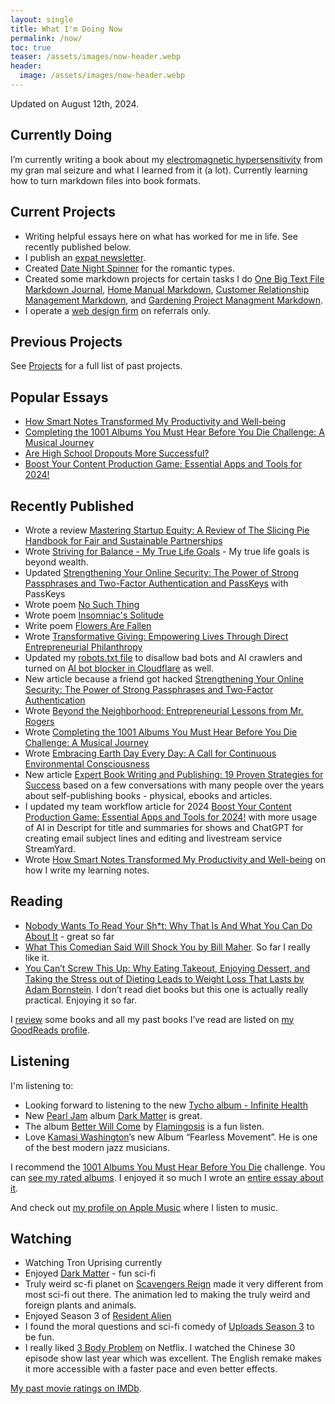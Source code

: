 ```yaml
---
layout: single
title: What I'm Doing Now
permalink: /now/
toc: true
teaser: /assets/images/now-header.webp
header:
  image: /assets/images/now-header.webp
---
```

Updated on August 12th, 2024.

## Currently Doing
I’m currently writing a book about my [electromagnetic hypersensitivity](/emf) from my gran mal seizure and what I learned from it (a lot). Currently learning how to turn markdown files into book formats.

## Current Projects
- Writing helpful essays here on what has worked for me in life. See recently published below.
- I publish an [expat newsletter](/expatrebel).
- Created [Date Night Spinner](/date-night-spinner) for the romantic types.
- Created some markdown projects for certain tasks I do [One Big Text File Markdown Journal](/obtf), [Home Manual Markdown](/home-manual), [Customer Relationship Management Markdown](/crm), and [Gardening Project Managment Markdown](/gardening).
- I operate a [web design firm](/whodefinesyou) on referrals only.

## Previous Projects
See [Projects](/projects) for a full list of past projects.

## Popular Essays
- [How Smart Notes Transformed My Productivity and Well-being](/smart-notes/)
- [Completing the 1001 Albums You Must Hear Before You Die Challenge: A Musical Journey](/1001-albums/)
- [Are High School Dropouts More Successful?](/high-school-dropouts-are-more-successful/)
- [Boost Your Content Production Game: Essential Apps and Tools for 2024!](/workflow/)

## Recently Published
- Wrote a review [Mastering Startup Equity: A Review of The Slicing Pie Handbook for Fair and Sustainable Partnerships](/slicing-pie/)
- Wrote [Striving for Balance - My True Life Goals](/striving-for-balance/) - My true life goals is beyond wealth.
- Updated [Strengthening Your Online Security: The Power of Strong Passphrases and Two-Factor Authentication and PassKeys](/security/) with PassKeys
- Wrote poem [No Such Thing](/no-such-thing/)
- Wrote poem [Insomniac's Solitude](/insomniac-solitude/)
- Write poem [Flowers Are Fallen](/flowers-are-fallen/)
- Wrote [Transformative Giving: Empowering Lives Through Direct Entrepreneurial Philanthropy](giving/)
- Updated my [robots.txt file](/robots.txt) to disallow bad bots and AI crawlers and turned on [AI bot blocker in Cloudflare](http://blog.cloudflare.com/declaring-your-aindependence-block-ai-bots-scrapers-and-crawlers-with-a-single-click) as well.
- New article because a friend got hacked [Strengthening Your Online Security: The Power of Strong Passphrases and Two-Factor Authentication](/security/)
- Wrote [Beyond the Neighborhood: Entrepreneurial Lessons from Mr. Rogers](/fred-rogers/)
- Wrote [Completing the 1001 Albums You Must Hear Before You Die Challenge: A Musical Journey](/1001-albums/)
- Wrote [Embracing Earth Day Every Day: A Call for Continuous Environmental Consciousness](/earth-day-everyday/)
- New article [Expert Book Writing and Publishing: 19 Proven Strategies for Success](/book-advice/) based on a few conversations with many people over the years about self-publishing books - physical, ebooks and articles.
- I updated my team workflow article for 2024 [Boost Your Content Production Game: Essential Apps and Tools for 2024!](/workflow/) with more usage of AI in Descript for title and summaries for shows and ChatGPT for creating email subject lines and editing and livestream service StreamYard.
- Wrote [How Smart Notes Transformed My Productivity and Well-being](/smart-notes/) on how I write my learning notes.

## Reading
- [Nobody Wants To Read Your Sh*t: Why That Is And What You Can Do About It](https://amzn.to/4fK9Tgy) - great so far
- [What This Comedian Said Will Shock You by Bill Maher](https://amzn.to/3KX2v35). So far I really like it. 
- [You Can’t Screw This Up: Why Eating Takeout, Enjoying Dessert, and Taking the Stress out of Dieting Leads to Weight Loss That Lasts by Adam Bornstein](https://amzn.to/3uTa7PT). I don’t read diet books but this one is actually really practical. Enjoying it so far.

I [review](/categories/#reviews) some books and all my past books I’ve read are listed on [my GoodReads profile](https://www.goodreads.com/christophersherrod).

## Listening
I'm listening to:
- Looking forward to listening to the new [Tycho album - Infinite Health](https://tychomusic.com)
- New [Pearl Jam](https://pearljam.com) album [Dark Matter](https://pearljam.com/news/dark-matter-out-now) is great.
- The album [Better Will Come](https://lnk.dmsmusic.co/flamingosis_betterwillcome) by [Flamingosis](http://www.flamingosis.com) is a fun listen.
- Love [Kamasi Washington](https://www.kamasiwashington.com)’s new Album “Fearless Movement”. He is one of the best modern jazz musicians.

I recommend the [1001 Albums You Must Hear Before You Die](https://1001albumsgenerator.com) challenge. You can [see my rated albums](https://1001albumsgenerator.com/shares/6093ff2a336e5a7f8b50c476). I enjoyed it so much I wrote an [entire essay about it](https://christophersherrod.com/1001-albums/).

And check out [my profile on Apple Music](https://music.apple.com/profile/clsherrod) where I listen to music.

## Watching
- Watching Tron Uprising currently
- Enjoyed [Dark Matter](https://www.imdb.com/title/tt19231492/?ref_=fn_al_tt_1) - fun sci-fi
- Truly weird sc-fi planet on [Scavengers Reign](https://www.imdb.com/title/tt21056886/?ref_=hm_rvi_tt_i_3) made it very different from most sci-fi out there. The animation led to making the truly weird and foreign plants and animals.
- Enjoyed Season 3 of [Resident Alien](https://www.imdb.com/title/tt8690918/episodes/?season=3)
- I found the moral questions and sci-fi comedy of [Uploads Season 3](https://www.imdb.com/title/tt7826376/episodes/?season=3) to be fun.
- I really liked [3 Body Problem](https://www.netflix.com/search?q=3%20body%20problem&jbv=81024821) on Netflix. I watched the Chinese 30 episode show last year which was excellent. The English remake makes it more accessible with a faster pace and even better effects.

[My past movie ratings on IMDb](https://www.imdb.com/user/ur119282955/ratings).